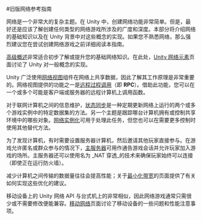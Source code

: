 #旧版网络参考指南


网络是一个非常大的复杂主题。在 Unity 中，创建网络功能非常简单。但是，最好还是应该了解创建任何类型的网络游戏所涉及的广度和深度。本部分将介绍网络的基础知识以及在 Unity 背景中对这些概念的实现。如果您不熟悉网络，那么强烈建议您在尝试创建网络游戏之前详细阅读本指南。

[高级概述](net-HighLevelOverview.html)非常适合初步了解或提升您的基础网络知识。在此处，[Unity 网络元素](net-UnityNetworkElements.html)页面讨论了 Unity 对一般概念的实现。

Unity 广泛使用[网络视图](net-NetworkView.html)组件在网络上共享数据，因此了解其工作原理是非常重要的。网络视图提供的功能之一是[远程过程调用](net-RPCDetails.html)（即 **RPC**）。借助此功能，您可以在一个或多个可能是客户端或服务器的远程计算机上调用函数。

对于联网计算机之间的信息维护，[状态同步](net-StateSynchronization.html)是一种定期更新网络上运行的两个或多个游戏实例中的特定数据集的方法。另一个主题是跟踪哪台计算机拥有或控制共享环境中的哪些对象。[网络实例化](net-NetworkInstantiate.html)可用于处理此任务，但您也可以在需要更多控制时使用其他替代方法。

为了发现计算机，有时需要设置服务器计算机，然后邀请其他玩家直接参与。在游戏允许匿名或群众参与的情况下，[主服务器](net-MasterServer.html)可用作通告游戏会话并允许玩家加入游戏的场所。主服务器还可以使用名为 _NAT 穿透_的技术来确保玩家始终可以连接（即使正在运行防火墙）。

减少计算机之间传输的数据量往往会提高性能；关于[最小化带宽](net-MinimizingBandwidth.html)的页面提供了有关如何实现这些优化的建议。

移动设备上的 Unity 网络 API 与台式机上的非常相似，因此网络游戏通常只需很少或不需要修改便能兼容。[移动网络](MobileNetworking.html)页面讨论了移动设备的一些问题和性能注意事项。
